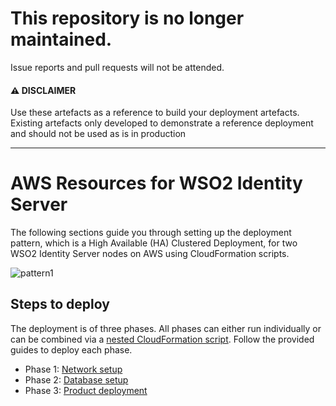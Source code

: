# This repository is no longer maintained.
Issue reports and pull requests will not be attended.


#### ⚠️ DISCLAIMER

Use these artefacts as a reference to build your deployment artefacts. Existing artefacts only developed to demonstrate a reference deployment and should not be used as is in production

------------------------------------------------------------------

# AWS Resources for WSO2 Identity Server

 The following sections guide you through setting up the deployment pattern, which is a High Available (HA) Clustered Deployment, for two WSO2 Identity Server nodes on AWS using CloudFormation scripts.

  ![pattern1](images/is-pattern1.png)

## Steps to deploy

The deployment is of three phases. All phases can either run individually or can be combined via a [nested CloudFormation script](Minimum-HA/nested-identity.yaml). Follow the provided guides to deploy each phase.

  - Phase 1: [Network setup](network/README.md)
  - Phase 2: [Database setup](database/README.md)
  - Phase 3: [Product deployment](product/README.md)
